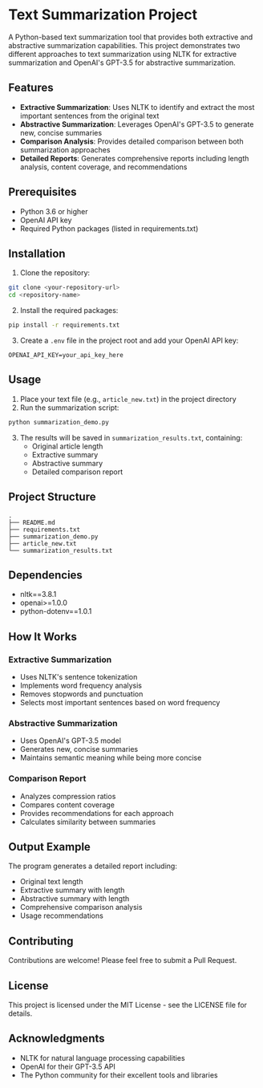 # Text Summarization Project

A Python-based text summarization tool that provides both extractive and abstractive summarization capabilities. This project demonstrates two different approaches to text summarization using NLTK for extractive summarization and OpenAI's GPT-3.5 for abstractive summarization.

## Features

- **Extractive Summarization**: Uses NLTK to identify and extract the most important sentences from the original text
- **Abstractive Summarization**: Leverages OpenAI's GPT-3.5 to generate new, concise summaries
- **Comparison Analysis**: Provides detailed comparison between both summarization approaches
- **Detailed Reports**: Generates comprehensive reports including length analysis, content coverage, and recommendations

## Prerequisites

- Python 3.6 or higher
- OpenAI API key
- Required Python packages (listed in requirements.txt)

## Installation

1. Clone the repository:
```bash
git clone <your-repository-url>
cd <repository-name>
```

2. Install the required packages:
```bash
pip install -r requirements.txt
```

3. Create a `.env` file in the project root and add your OpenAI API key:
```
OPENAI_API_KEY=your_api_key_here
```

## Usage

1. Place your text file (e.g., `article_new.txt`) in the project directory
2. Run the summarization script:
```bash
python summarization_demo.py
```

3. The results will be saved in `summarization_results.txt`, containing:
   - Original article length
   - Extractive summary
   - Abstractive summary
   - Detailed comparison report

## Project Structure

```
.
├── README.md
├── requirements.txt
├── summarization_demo.py
├── article_new.txt
└── summarization_results.txt
```

## Dependencies

- nltk==3.8.1
- openai>=1.0.0
- python-dotenv==1.0.1

## How It Works

### Extractive Summarization
- Uses NLTK's sentence tokenization
- Implements word frequency analysis
- Removes stopwords and punctuation
- Selects most important sentences based on word frequency

### Abstractive Summarization
- Uses OpenAI's GPT-3.5 model
- Generates new, concise summaries
- Maintains semantic meaning while being more concise

### Comparison Report
- Analyzes compression ratios
- Compares content coverage
- Provides recommendations for each approach
- Calculates similarity between summaries

## Output Example

The program generates a detailed report including:
- Original text length
- Extractive summary with length
- Abstractive summary with length
- Comprehensive comparison analysis
- Usage recommendations

## Contributing

Contributions are welcome! Please feel free to submit a Pull Request.

## License

This project is licensed under the MIT License - see the LICENSE file for details.

## Acknowledgments

- NLTK for natural language processing capabilities
- OpenAI for their GPT-3.5 API
- The Python community for their excellent tools and libraries 